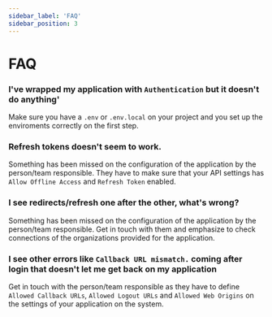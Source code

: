 ```yaml
---
sidebar_label: 'FAQ'
sidebar_position: 3
---
```


# FAQ

### I've wrapped my application with `Authentication` but it doesn't do anything'

Make sure you have a `.env` or `.env.local` on your project and you set up the enviroments correctly on the first step.

### Refresh tokens doesn't seem to work.

Something has been missed on the configuration of the application by the person/team responsible. They have to make sure that your API settings has `Allow Offline Access` and `Refresh Token` enabled.

### I see redirects/refresh one after the other, what's wrong?

Something has been missed on the configuration of the application by the person/team responsible. Get in touch with them and emphasize to check connections of the organizations provided for the application.

### I see other errors like `Callback URL mismatch.` coming after login that doesn't let me get back on my application

Get in touch with the person/team responsible as they have to define `Allowed Callback URLs`, `Allowed Logout URLs` and `Allowed Web Origins` on the settings of your application on the system.
